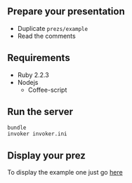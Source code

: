 ## Prepare your presentation

* Duplicate `prezs/example`
* Read the comments

## Requirements

* Ruby 2.2.3
* Nodejs
  * Coffee-script

## Run the server

```shell
bundle
invoker invoker.ini
```

## Display your prez

To display the example one just go [here](http://localhost:8080/prezs/example)